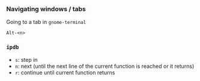

### Navigating windows / tabs
Going to a tab in `gnome-terminal`
```
Alt-<n>
```

### `ipdb`
- `s`: step in
- `n`: next (until the next line of the current function is reached or it
    returns)
- `r`: continue until current function returns
